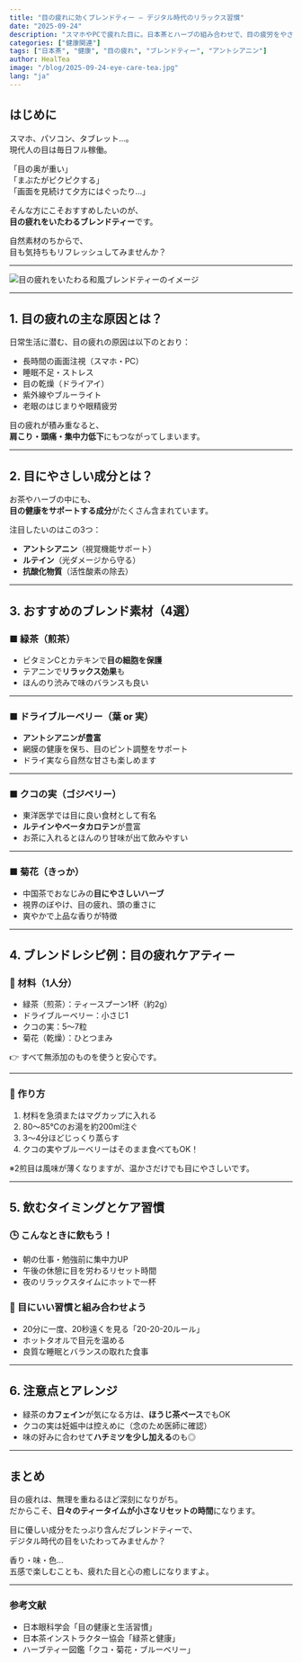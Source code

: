 ```yaml
---
title: "目の疲れに効くブレンドティー ― デジタル時代のリラックス習慣"
date: "2025-09-24"
description: "スマホやPCで疲れた目に。日本茶とハーブの組み合わせで、目の疲労をやさしくケアするブレンドティーを紹介。ルテイン・アントシアニンを含む素材、飲み方の工夫、生活習慣とあわせて続けるヒントも解説。"
categories: ["健康関連"]
tags: ["日本茶", "健康", "目の疲れ", "ブレンドティー", "アントシアニン"]
author: HealTea
image: "/blog/2025-09-24-eye-care-tea.jpg"
lang: "ja"
---
```


## はじめに

スマホ、パソコン、タブレット…。  
現代人の目は毎日フル稼働。  

「目の奥が重い」  
「まぶたがピクピクする」  
「画面を見続けて夕方にはぐったり…」

そんな方にこそおすすめしたいのが、  
**目の疲れをいたわるブレンドティー**です。

自然素材のちからで、  
目も気持ちもリフレッシュしてみませんか？

---

![目の疲れをいたわる和風ブレンドティーのイメージ](/blog/2025-09-24-eye-care-tea.jpg)

<!--
🎯画像プロンプト（英語）:
"A top-down photo of Japanese eye-care herbal tea blend ingredients including dried blueberry leaves, goji berries, chrysanthemum flowers, and green tea, arranged neatly on a wooden tray with soft daylight. Clean and calm aesthetic, no text."

📝プロンプトの意図:
ブルーベリー・クコの実・菊花・緑茶という、目に優しい成分を含む素材をビジュアル的に表現。スマホ疲れ・デジタル疲労対策という現代的なテーマと調和するように自然で落ち着いた印象に。
-->

---

## 1. 目の疲れの主な原因とは？

日常生活に潜む、目の疲れの原因は以下のとおり：

- 長時間の画面注視（スマホ・PC）
- 睡眠不足・ストレス
- 目の乾燥（ドライアイ）
- 紫外線やブルーライト
- 老眼のはじまりや眼精疲労

目の疲れが積み重なると、  
**肩こり・頭痛・集中力低下**にもつながってしまいます。

---

## 2. 目にやさしい成分とは？

お茶やハーブの中にも、  
**目の健康をサポートする成分**がたくさん含まれています。

注目したいのはこの3つ：

- **アントシアニン**（視覚機能サポート）  
- **ルテイン**（光ダメージから守る）  
- **抗酸化物質**（活性酸素の除去）

---

## 3. おすすめのブレンド素材（4選）

### ■ 緑茶（煎茶）

- ビタミンCとカテキンで**目の細胞を保護**  
- テアニンで**リラックス効果**も  
- ほんのり渋みで味のバランスも良い

---

### ■ ドライブルーベリー（葉 or 実）

- **アントシアニンが豊富**  
- 網膜の健康を保ち、目のピント調整をサポート  
- ドライ実なら自然な甘さも楽しめます

---

### ■ クコの実（ゴジベリー）

- 東洋医学では目に良い食材として有名  
- **ルテインやベータカロテン**が豊富  
- お茶に入れるとほんのり甘味が出て飲みやすい

---

### ■ 菊花（きっか）

- 中国茶でおなじみの**目にやさしいハーブ**  
- 視界のぼやけ、目の疲れ、頭の重さに  
- 爽やかで上品な香りが特徴

---

## 4. ブレンドレシピ例：目の疲れケアティー

### 🌿 材料（1人分）

- 緑茶（煎茶）：ティースプーン1杯（約2g）  
- ドライブルーベリー：小さじ1  
- クコの実：5〜7粒  
- 菊花（乾燥）：ひとつまみ

👉 すべて無添加のものを使うと安心です。

---

### 🍵 作り方

1. 材料を急須またはマグカップに入れる  
2. 80〜85℃のお湯を約200ml注ぐ  
3. 3〜4分ほどじっくり蒸らす  
4. クコの実やブルーベリーはそのまま食べてもOK！

※2煎目は風味が薄くなりますが、温かさだけでも目にやさしいです。

---

## 5. 飲むタイミングとケア習慣

### 🕒 こんなときに飲もう！

- 朝の仕事・勉強前に集中力UP  
- 午後の休憩に目を労わるリセット時間  
- 夜のリラックスタイムにホットで一杯

### 👀 目にいい習慣と組み合わせよう

- 20分に一度、20秒遠くを見る「20-20-20ルール」  
- ホットタオルで目元を温める  
- 良質な睡眠とバランスの取れた食事

---

## 6. 注意点とアレンジ

- 緑茶の**カフェイン**が気になる方は、**ほうじ茶ベース**でもOK  
- クコの実は妊娠中は控えめに（念のため医師に確認）  
- 味の好みに合わせて**ハチミツを少し加える**のも◎

---

## まとめ

目の疲れは、無理を重ねるほど深刻になりがち。  
だからこそ、**日々のティータイムが小さなリセットの時間**になります。

目に優しい成分をたっぷり含んだブレンドティーで、  
デジタル時代の目をいたわってみませんか？

香り・味・色…  
五感で楽しむことも、疲れた目と心の癒しになりますよ。

---

### 参考文献

- 日本眼科学会「目の健康と生活習慣」  
- 日本茶インストラクター協会「緑茶と健康」  
- ハーブティー図鑑「クコ・菊花・ブルーベリー」

